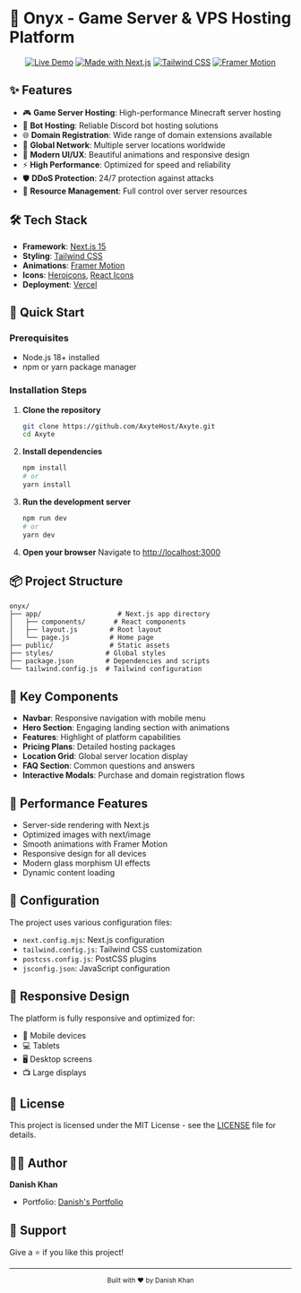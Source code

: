 # 🚀 Onyx - Game Server & VPS Hosting Platform

<div align="center">

  [![Live Demo](https://img.shields.io/badge/Live%20Demo-Visit%20Site-blue?style=for-the-badge)](https://onyx-delta-three.vercel.app)
  [![Made with Next.js](https://img.shields.io/badge/Made%20with-Next.js-000000?style=for-the-badge&logo=next.js)](https://nextjs.org)
  [![Tailwind CSS](https://img.shields.io/badge/Tailwind%20CSS-CSS%20Framework-38B2AC?style=for-the-badge&logo=tailwind-css)](https://tailwindcss.com)
  [![Framer Motion](https://img.shields.io/badge/Framer-Motion-0055FF?style=for-the-badge&logo=framer)](https://www.framer.com/motion/)
</div>

## ✨ Features

- 🎮 **Game Server Hosting**: High-performance Minecraft server hosting
- 🤖 **Bot Hosting**: Reliable Discord bot hosting solutions
- 🌐 **Domain Registration**: Wide range of domain extensions available
- 🚀 **Global Network**: Multiple server locations worldwide
- 💫 **Modern UI/UX**: Beautiful animations and responsive design
- ⚡ **High Performance**: Optimized for speed and reliability
- 🛡️ **DDoS Protection**: 24/7 protection against attacks
- 🎯 **Resource Management**: Full control over server resources

## 🛠️ Tech Stack

- **Framework**: [Next.js 15](https://nextjs.org/)
- **Styling**: [Tailwind CSS](https://tailwindcss.com/)
- **Animations**: [Framer Motion](https://www.framer.com/motion/)
- **Icons**: [Heroicons](https://heroicons.com/), [React Icons](https://react-icons.github.io/react-icons/)
- **Deployment**: [Vercel](https://vercel.com)

## 🚀 Quick Start

### Prerequisites

- Node.js 18+ installed
- npm or yarn package manager

### Installation Steps

1. **Clone the repository**
   ```bash
   git clone https://github.com/AxyteHost/Axyte.git
   cd Axyte
   ```

2. **Install dependencies**
   ```bash
   npm install
   # or
   yarn install
   ```

3. **Run the development server**
   ```bash
   npm run dev
   # or
   yarn dev
   ```

4. **Open your browser**
   Navigate to [http://localhost:3000](http://localhost:3000)

## 📦 Project Structure

```
onyx/
├── app/                   # Next.js app directory
│   ├── components/       # React components
│   ├── layout.js        # Root layout
│   └── page.js          # Home page
├── public/              # Static assets
├── styles/             # Global styles
├── package.json        # Dependencies and scripts
└── tailwind.config.js  # Tailwind configuration
```

## 🎨 Key Components

- **Navbar**: Responsive navigation with mobile menu
- **Hero Section**: Engaging landing section with animations
- **Features**: Highlight of platform capabilities
- **Pricing Plans**: Detailed hosting packages
- **Location Grid**: Global server location display
- **FAQ Section**: Common questions and answers
- **Interactive Modals**: Purchase and domain registration flows

## 🌟 Performance Features

- Server-side rendering with Next.js
- Optimized images with next/image
- Smooth animations with Framer Motion
- Responsive design for all devices
- Modern glass morphism UI effects
- Dynamic content loading

## 🔧 Configuration

The project uses various configuration files:

- `next.config.mjs`: Next.js configuration
- `tailwind.config.js`: Tailwind CSS customization
- `postcss.config.js`: PostCSS plugins
- `jsconfig.json`: JavaScript configuration

## 📱 Responsive Design

The platform is fully responsive and optimized for:
- 📱 Mobile devices
- 💻 Tablets
- 🖥️ Desktop screens
- 📺 Large displays

## 📄 License

This project is licensed under the MIT License - see the [LICENSE](LICENSE) file for details.

## 👨‍💻 Author

**Danish Khan**
- Portfolio: [Danish's Portfolio](https://danishfolio-v2.vercel.app)

## 🌟 Support

Give a ⭐️ if you like this project!

---

<div align="center">
  <sub>Built with ❤️ by Danish Khan</sub>
</div> 
